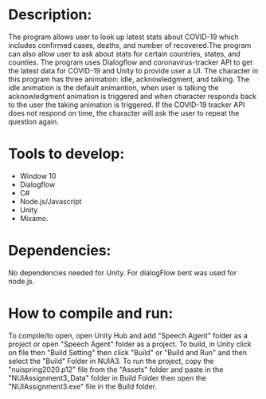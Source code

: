 # Description:
The program allows user to look up latest stats about COVID-19 which includes confirmed cases, deaths, and number of recovered.The program can also allow user to ask about stats for certain countries, states, and counties. 
The program uses Dialogflow and coronavirus-tracker API to get the latest data for COVID-19 and Unity to provide user a UI. 
The character in this program has three animation: idle, acknowledgment, and talking. 
The idle animation is the default animantion, when user is talking the acknowledgment animation is triggered and when character responds back to the user the taking animation is triggered.
If the COVID-19 tracker API does not respond on time, the character will ask the user to repeat the question again.

# Tools to develop:
* Window 10
* Dialogflow
*  C#
*  Node.js/Javascript 
*  Unity 
*  Mixamo.

# Dependencies:
No dependencies needed for Unity. For dialogFlow bent was used for node.js.

# How to compile and run: 
To compile/to open, open Unity Hub and add "Speech Agent" folder as a project or open "Speech Agent" folder as a project. 
To build, in Unity click on file then "Build Setting" then click "Build" or "Build and Run" and then select the "Build" Folder in NUIA3. 
To run the project, copy the "nuispring2020.p12" file from the "Assets" folder and paste in the "NUIAssignment3_Data" folder in Build Folder then open the "NUIAssignment3.exe" file in the Build folder.
